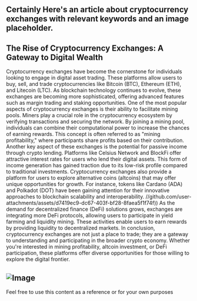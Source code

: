 Certainly Here's an article about cryptocurrency exchanges with relevant keywords and an image placeholder.
---
## The Rise of Cryptocurrency Exchanges: A Gateway to Digital Wealth
Cryptocurrency exchanges have become the cornerstone for individuals looking to engage in digital asset trading. These platforms allow users to buy, sell, and trade cryptocurrencies like Bitcoin (BTC), Ethereum (ETH), and Litecoin (LTC). As blockchain technology continues to evolve, these exchanges are becoming more sophisticated, offering advanced features such as margin trading and staking opportunities.
One of the most popular aspects of cryptocurrency exchanges is their ability to facilitate mining pools. Miners play a crucial role in the cryptocurrency ecosystem by verifying transactions and securing the network. By joining a mining pool, individuals can combine their computational power to increase the chances of earning rewards. This concept is often referred to as "mining profitability," where participants share profits based on their contribution.
Another key aspect of these exchanges is the potential for passive income through crypto lending. Platforms like Celsius Network and BlockFi offer attractive interest rates for users who lend their digital assets. This form of income generation has gained traction due to its low-risk profile compared to traditional investments.
Cryptocurrency exchanges also provide a platform for users to explore alternative coins (altcoins) that may offer unique opportunities for growth. For instance, tokens like Cardano (ADA) and Polkadot (DOT) have been gaining attention for their innovative approaches to blockchain scalability and interoperability.
 //github.com/user-attachments/assets/d7419ec9-dc67-403f-bf28-8faea5f1f74f))
As the demand for decentralized finance (DeFi) solutions grows, exchanges are integrating more DeFi protocols, allowing users to participate in yield farming and liquidity mining. These activities enable users to earn rewards by providing liquidity to decentralized markets.
In conclusion, cryptocurrency exchanges are not just a place to trade; they are a gateway to understanding and participating in the broader crypto economy. Whether you're interested in mining profitability, altcoin investment, or DeFi participation, these platforms offer diverse opportunities for those willing to explore the digital frontier.

![Image](https://github.com/user-attachments/assets/4a25d116-2220-4385-b08e-f287af8fcbc4)
--- 
Feel free to use this content as a reference or for your own purposes
